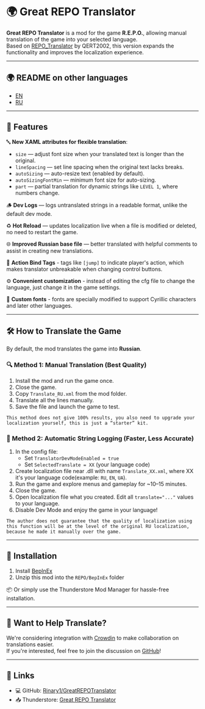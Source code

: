 # 🌍 Great REPO Translator

**Great REPO Translator** is a mod for the game **R.E.P.O.**, allowing manual translation of the game into your selected language.  
Based on [REPO_Translator](https://thunderstore.io/c/repo/p/QERT2002/REPO_Translator/) by QERT2002, this version expands the functionality and improves the localization experience.

---

## 🌍 README on other languages

- [EN](https://github.com/Rinary1/GreatREPOTranslator/blob/main/README.md)
- [RU](https://github.com/Rinary1/GreatREPOTranslator/blob/main/README_RU.md)

---

## 🚀 Features

🔤 **New XAML attributes for flexible translation**:
- `size` — adjust font size when your translated text is longer than the original.
- `lineSpacing` — set line spacing when the original text lacks breaks.
- `autoSizing` — auto-resize text (enabled by default).
- `autoSizingFontMin` — minimum font size for auto-sizing.
- `part` — partial translation for dynamic strings like `LEVEL 1`, where numbers change.

🪵 **Dev Logs** — logs untranslated strings in a readable format, unlike the default dev mode.

♻️ **Hot Reload** — updates localization live when a file is modified or deleted, no need to restart the game.

🌐 **Improved Russian base file** — better translated with helpful comments to assist in creating new translations.

🔎 **Action Bind Tags** - tags like `[jump]` to indicate player's action, which makes translator unbreakable when changing control buttons.

⚙️ **Convenient customization** - instead of editing the cfg file to change the language, just change it in the game settings.

📝 **Custom fonts** - fonts are specially modified to support Cyrillic characters and later other languages.

---

## 🛠 How to Translate the Game

By default, the mod translates the game into **Russian**.

### 🔍 Method 1: Manual Translation (Best Quality)

1. Install the mod and run the game once.
2. Close the game.
3. Copy `Translate_RU.xml` from the mod folder.
4. Translate all the lines manually.
5. Save the file and launch the game to test.

`This method does not give 100% results, you also need to upgrade your localization yourself, this is just a “starter” kit.`

### 🤖 Method 2: Automatic String Logging (Faster, Less Accurate)

1. In the config file:
   - Set `TranslatorDevModeEnabled = true`
   - Set `SelectedTranslate = XX` (your language code)
2. Create localization file near .dll with name `Translate_XX.xml`, where XX it's your language code(example: `RU`, `EN`, `UA`).
3. Run the game and explore menus and gameplay for ~10–15 minutes.
3. Close the game.
4. Open localization file what you created. Edit all `translate="..."` values to your language.
5. Disable Dev Mode and enjoy the game in your language!

`The author does not guarantee that the quality of localization using this function will be at the level of the original RU localization, because he made it manually over the game.`

---

## 💾 Installation

1. Install [BepInEx](https://thunderstore.io/c/repo/p/BepInEx/BepInExPack/)
2. Unzip this mod into the `REPO/BepInEx` folder

📦 Or simply use the Thunderstore Mod Manager for hassle-free installation.

---

## 🤝 Want to Help Translate?

We're considering integration with [Crowdin](https://crowdin.com/) to make collaboration on translations easier.  
If you're interested, feel free to join the discussion on [GitHub](https://github.com/Rinary1/GreatREPOTranslator)!

---

## 🔗 Links

- 💻 GitHub: [Rinary1/GreatREPOTranslator](https://github.com/Rinary1/GreatREPOTranslator)
- 📥 Thunderstore: [Great REPO Translator](https://thunderstore.io/c/repo/p/Rinary/Great_REPO_Translator)